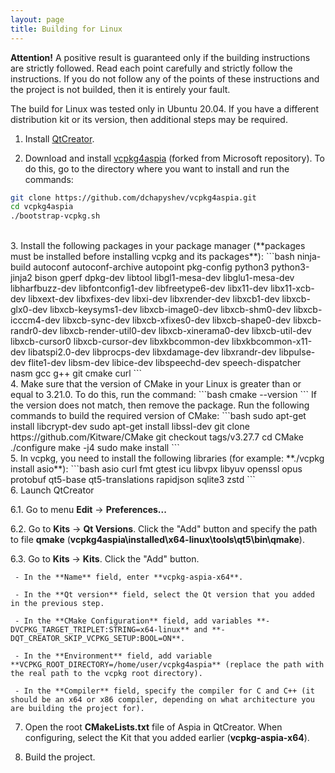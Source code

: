 ```yaml
---
layout: page
title: Building for Linux
---
```


**Attention!** A positive result is guaranteed only if the building instructions are strictly followed.
Read each point carefully and strictly follow the instructions.
If you do not follow any of the points of these instructions and the project is not builded, then it is entirely your fault.

The build for Linux was tested only in Ubuntu 20.04. If you have a different distribution kit or its version, then additional steps may be required.
1. Install [QtCreator](https://download.qt.io/official_releases/online_installers/).

2. Download and install [vcpkg4aspia](https://github.com/dchapyshev/vcpkg4aspia) (forked from Microsoft repository). To do this, go to the directory where you want to install and run the commands:
```bash
git clone https://github.com/dchapyshev/vcpkg4aspia.git
cd vcpkg4aspia
./bootstrap-vcpkg.sh
```
<br/>
3. Install the following packages in your package manager (**packages must be installed before installing vcpkg and its packages**):
```bash
ninja-build
autoconf
autoconf-archive
autopoint
pkg-config
python3
python3-jinja2
bison
gperf
dpkg-dev
libtool
libgl1-mesa-dev
libglu1-mesa-dev
libharfbuzz-dev
libfontconfig1-dev
libfreetype6-dev
libx11-dev
libx11-xcb-dev
libxext-dev
libxfixes-dev
libxi-dev
libxrender-dev
libxcb1-dev
libxcb-glx0-dev
libxcb-keysyms1-dev
libxcb-image0-dev
libxcb-shm0-dev
libxcb-icccm4-dev
libxcb-sync-dev
libxcb-xfixes0-dev
libxcb-shape0-dev
libxcb-randr0-dev
libxcb-render-util0-dev
libxcb-xinerama0-dev
libxcb-util-dev
libxcb-cursor0
libxcb-cursor-dev
libxkbcommon-dev
libxkbcommon-x11-dev
libatspi2.0-dev
libprocps-dev
libxdamage-dev
libxrandr-dev
libpulse-dev
flite1-dev
libsm-dev
libice-dev
libspeechd-dev
speech-dispatcher
nasm
gcc
g++
git
cmake
curl
```
<br/>
4. Make sure that the version of CMake in your Linux is greater than or equal to 3.21.0. To do this, run the command:
```bash
cmake --version
```
If the version does not match, then remove the package. Run the following commands to build the required version of CMake:
```bash
sudo apt-get install libcrypt-dev
sudo apt-get install libssl-dev
git clone https://github.com/Kitware/CMake
git checkout tags/v3.27.7
cd CMake
./configure
make -j4
sudo make install
```
<br/>
5. In vcpkg, you need to install the following libraries (for example: **./vcpkg install asio**):
```bash
asio
curl
fmt
gtest
icu
libvpx
libyuv
openssl
opus
protobuf
qt5-base
qt5-translations
rapidjson
sqlite3
zstd
```
<br/>
6. Launch QtCreator

   6.1. Go to menu **Edit** -> **Preferences...**

   6.2. Go to **Kits** -> **Qt Versions**. Click the "Add" button and specify the path to file **qmake**
   (**vcpkg4aspia\installed\x64-linux\tools\qt5\bin\qmake**).

   6.3. Go to **Kits** -> **Kits**. Click the "Add" button.

     - In the **Name** field, enter **vcpkg-aspia-x64**.

     - In the **Qt version** field, select the Qt version that you added in the previous step.

     - In the **CMake Configuration** field, add variables **-DVCPKG_TARGET_TRIPLET:STRING=x64-linux** and **-DQT_CREATOR_SKIP_VCPKG_SETUP:BOOL=ON**.

     - In the **Environment** field, add variable **VCPKG_ROOT_DIRECTORY=/home/user/vcpkg4aspia** (replace the path with the real path to the vcpkg root directory).

     - In the **Compiler** field, specify the compiler for C and C++ (it should be an x64 or x86 compiler, depending on what architecture you are building the project for).


7. Open the root **CMakeLists.txt** file of Aspia in QtCreator. When configuring, select the Kit that you added earlier (**vcpkg-aspia-x64**).

8. Build the project.

